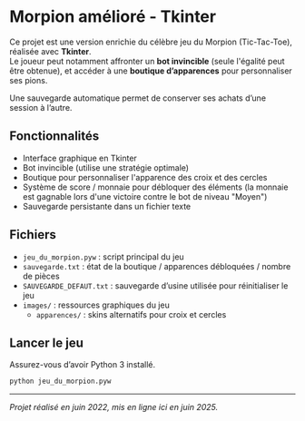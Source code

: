 # Morpion amélioré - Tkinter

Ce projet est une version enrichie du célèbre jeu du Morpion (Tic-Tac-Toe), réalisée avec **Tkinter**.  
Le joueur peut notamment affronter un **bot invincible** (seule l'égalité peut être obtenue), et accéder à une **boutique d’apparences** pour personnaliser ses pions.

Une sauvegarde automatique permet de conserver ses achats d’une session à l’autre.

## Fonctionnalités
- Interface graphique en Tkinter
- Bot invincible (utilise une stratégie optimale)
- Boutique pour personnaliser l'apparence des croix et des cercles
- Système de score / monnaie pour débloquer des éléments (la monnaie est gagnable lors d'une victoire contre le bot de niveau "Moyen")
- Sauvegarde persistante dans un fichier texte

## Fichiers
- `jeu_du_morpion.pyw` : script principal du jeu
- `sauvegarde.txt` : état de la boutique / apparences débloquées / nombre de pièces
- `SAUVEGARDE_DEFAUT.txt` : sauvegarde d’usine utilisée pour réinitialiser le jeu
- `images/` : ressources graphiques du jeu
  - `apparences/` : skins alternatifs pour croix et cercles

## Lancer le jeu

Assurez-vous d’avoir Python 3 installé.

```bash
python jeu_du_morpion.pyw
```

---

*Projet réalisé en juin 2022, mis en ligne ici en juin 2025.*
